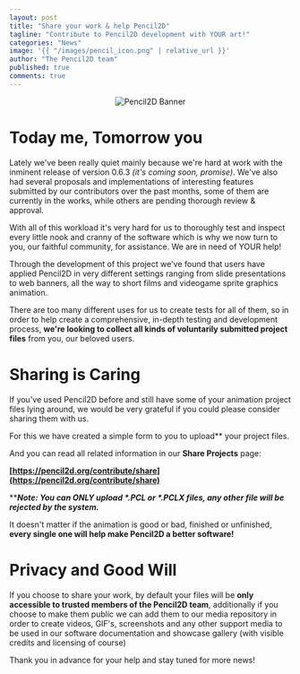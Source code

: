 ```yaml
---
layout: post
title: "Share your work & help Pencil2D"
tagline: "Contribute to Pencil2D development with YOUR art!"
categories: "News"
image: '{{ "/images/pencil_icon.png" | relative_url }}'
author: "The Pencil2D team"
published: true
comments: true
---
```


<div style="text-align: center;">
  <img style="display:inline-block;" src="{{ "/images/pencil2d_horizontal_banner_1024x256_trans.png" | relative_url }}" alt="Pencil2D Banner"><br>  
</div>

# Today me, Tomorrow you

Lately we've been really quiet mainly because we're hard at work with the inminent release of version 0.6.3 _(it's coming soon, promise)_. We've also had several proposals and implementations of interesting features submitted by our contributors over the past months, some of them are currently in the works, while others are pending thorough review & approval.

With all of this workload it's very hard for us to thoroughly test and inspect every little nook and cranny of the software which is why we now turn to you, our faithful community, for assistance. We are in need of YOUR help!

Through the development of this project we've found that users have applied Pencil2D in very different settings ranging from slide presentations to web banners, all the way to short films and videogame sprite graphics animation.

There are too many different uses for us to create tests for all of them, so in order to help create a comprehensive,  in-depth testing and development process, **we're looking to collect all kinds of voluntarily submitted project files** from you, our beloved users.

# Sharing is Caring

If you've used Pencil2D before and still have some of your animation project files lying around, we would be very grateful if you could please consider sharing them with us.

For this we have created a simple form to you to upload** your project files.

And you can read all related information in our **Share Projects** page:

**[https://pencil2d.org/contribute/share](https://pencil2d.org/contribute/share)**

****_Note: You can ONLY upload *.PCL or *.PCLX files, any other file will be rejected by the system._**

It doesn't matter if the animation is good or bad, finished or unfinished, **every single one will help make Pencil2D a better software!**

# Privacy and Good Will

If you choose to share your work, by default your files will be **only accessible to trusted members of the Pencil2D team**, additionally if you choose to make them public we can add them to our media repository in order to create videos, GIF's, screenshots and any other support media to be used in our software documentation and showcase gallery (with visible credits and licensing of course)

Thank you in advance for your help and stay tuned for more news!
